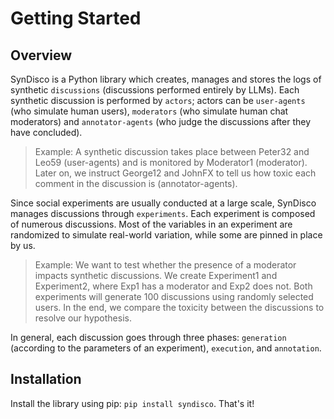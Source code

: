 # Getting Started


## Overview

SynDisco is a Python library which creates, manages and stores the logs of synthetic `discussions` (discussions performed entirely by LLMs). Each synthetic discussion is performed by `actors`; actors can be `user-agents` (who simulate human users), `moderators` (who simulate human chat moderators) and `annotator-agents` (who judge the discussions after they have concluded).

> Example: A synthetic discussion takes place between Peter32 and Leo59 (user-agents) and is monitored by Moderator1 (moderator). Later on, we instruct George12 and JohnFX to tell us how toxic each comment in the discussion is (annotator-agents). 

Since social experiments are usually conducted at a large scale, SynDisco manages discussions through `experiments`. Each experiment is composed of numerous discussions. Most of the variables in an experiment are randomized to simulate real-world variation, while some are pinned in place by us.

> Example: We want to test whether the presence of a moderator impacts synthetic discussions. We create Experiment1 and Experiment2, where Exp1 has a moderator and Exp2 does not. Both experiments will generate 100 discussions using randomly selected users. In the end, we compare the toxicity between the discussions to resolve our hypothesis.

In general, each discussion goes through three phases: `generation` (according to the parameters of an experiment), `execution`, and `annotation`.


## Installation

Install the library using pip: `pip install syndisco`. That's it!